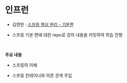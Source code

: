 # 인프런
- 김영한 : [스프링 핵심 원리 - 기본편](https://www.inflearn.com/course/%EC%8A%A4%ED%94%84%EB%A7%81-%ED%95%B5%EC%8B%AC-%EC%9B%90%EB%A6%AC-%EA%B8%B0%EB%B3%B8%ED%8E%B8/dashboard)

- 스프링 기본 편에 대한 repo로 강의 내용을 커밋하여 학습 진행
<br>

**주요 내용**
- 스프링의 이해

- 스프링 컨테이너와 의존 관계 주입
